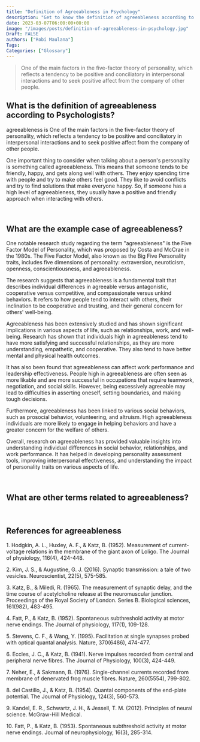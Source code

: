 ```yaml
---
title: "Definition of Agreeableness in Psychology"
description: "Get to know the definition of agreeableness according to psychologists."
date: 2023-03-07T06:00:00+00:00
image: "/images/posts/definition-of-agreeableness-in-psychology.jpg"
Draft: FALSE
authors: ["Robi Maulana"]
Tags: 
Categories: ["Glossary"]
---
```






> One of the main factors in the five-factor theory of personality, which reflects a tendency to be positive and conciliatory in interpersonal interactions and to seek positive affect from the company of other people.

## What is the definition of agreeableness according to Psychologists?

agreeableness is One of the main factors in the five-factor theory of personality, which reflects a tendency to be positive and conciliatory in interpersonal interactions and to seek positive affect from the company of other people.

One important thing to consider when talking about a person's personality is something called agreeableness. This means that someone tends to be friendly, happy, and gets along well with others. They enjoy spending time with people and try to make others feel good. They like to avoid conflicts and try to find solutions that make everyone happy. So, if someone has a high level of agreeableness, they usually have a positive and friendly approach when interacting with others.

 

## What are the example case of agreeableness?

One notable research study regarding the term "agreeableness" is the Five Factor Model of Personality, which was proposed by Costa and McCrae in the 1980s. The Five Factor Model, also known as the Big Five Personality traits, includes five dimensions of personality: extraversion, neuroticism, openness, conscientiousness, and agreeableness.

The research suggests that agreeableness is a fundamental trait that describes individual differences in agreeable versus antagonistic, cooperative versus competitive, and compassionate versus unkind behaviors. It refers to how people tend to interact with others, their inclination to be cooperative and trusting, and their general concern for others' well-being.

Agreeableness has been extensively studied and has shown significant implications in various aspects of life, such as relationships, work, and well-being. Research has shown that individuals high in agreeableness tend to have more satisfying and successful relationships, as they are more understanding, empathetic, and cooperative. They also tend to have better mental and physical health outcomes.

It has also been found that agreeableness can affect work performance and leadership effectiveness. People high in agreeableness are often seen as more likable and are more successful in occupations that require teamwork, negotiation, and social skills. However, being excessively agreeable may lead to difficulties in asserting oneself, setting boundaries, and making tough decisions.

Furthermore, agreeableness has been linked to various social behaviors, such as prosocial behavior, volunteering, and altruism. High agreeableness individuals are more likely to engage in helping behaviors and have a greater concern for the welfare of others.

Overall, research on agreeableness has provided valuable insights into understanding individual differences in social behavior, relationships, and work performance. It has helped in developing personality assessment tools, improving interpersonal effectiveness, and understanding the impact of personality traits on various aspects of life.

 

## What are other terms related to agreeableness?

 

## References for agreeableness

1\. Hodgkin, A. L., Huxley, A. F., & Katz, B. (1952). Measurement of current-voltage relations in the membrane of the giant axon of Loligo. The Journal of physiology, 116(4), 424-448.

2\. Kim, J. S., & Augustine, G. J. (2016). Synaptic transmission: a tale of two vesicles. Neuroscientist, 22(5), 575-585.

3\. Katz, B., & Miledi, R. (1965). The measurement of synaptic delay, and the time course of acetylcholine release at the neuromuscular junction. Proceedings of the Royal Society of London. Series B. Biological sciences, 161(982), 483-495.

4\. Fatt, P., & Katz, B. (1952). Spontaneous subthreshold activity at motor nerve endings. The Journal of physiology, 117(1), 109-128.

5\. Stevens, C. F., & Wang, Y. (1995). Facilitation at single synapses probed with optical quantal analysis. Nature, 370(6486), 474-477.

6\. Eccles, J. C., & Katz, B. (1941). Nerve impulses recorded from central and peripheral nerve fibres. The Journal of Physiology, 100(3), 424-449.

7\. Neher, E., & Sakmann, B. (1976). Single-channel currents recorded from membrane of denervated frog muscle fibres. Nature, 260(5554), 799-802.

8\. del Castillo, J., & Katz, B. (1954). Quantal components of the end-plate potential. The Journal of Physiology, 124(3), 560-573.

9\. Kandel, E. R., Schwartz, J. H., & Jessell, T. M. (2012). Principles of neural science. McGraw-Hill Medical.

10\. Fatt, P., & Katz, B. (1953). Spontaneous subthreshold activity at motor nerve endings. Journal of neurophysiology, 16(3), 285-314.
